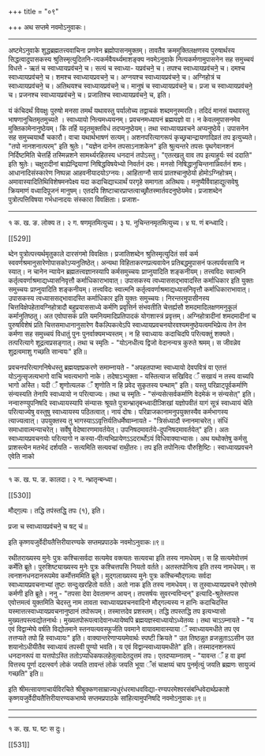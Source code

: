+++
title = "०९"

+++
अथ सप्तमे नवमोऽनुवाकः।
________________________

अष्टमेऽनुवाके शुद्धब्रह्मतत्त्ववाचिना प्रणवेन ब्रह्मोपासनमुक्तम्। तावतैव क्रममुक्तिलक्षणस्य पुरुषार्थस्य सिद्धत्वादुपासकस्य श्रुतिस्मृत्युदितनि-त्यकर्मवैयर्थ्यमाशङ्क्य नवमेऽनुवाके नित्यकर्मणामुपासनेन सह समुच्चयं विधत्ते -
ऋतं च स्वाध्यायप्रव॑चने॒ च। सत्यं च स्वाध्या-
यप्रव॑चने॒ च। तपश्च स्वाध्यायप्रव॑चने॒ च। दमश्च
स्वाध्यायप्रव॑चने॒ च। शमश्च स्वाध्यायप्रवचने॒
च। अग्नयश्च स्वाध्यायप्रव॑चने॒ च। अग्निहोत्रं च
स्वाध्यायप्रव॑चने॒ च। अतिथयश्च स्वाध्यायप्रव॑चने॒
च। मानुषं च स्वाध्यायप्रव॑चने॒ च। प्रजा च
स्वाध्यायप्रव॑चने॒ च। प्रजनश्च स्वाध्यायप्रव॑चने॒
च। प्रजातिश्च स्वाध्यायप्रव॑चने॒ च, इति।

यं कंचिदर्थं विवक्षुः पुरुषो मनसा तमर्थं यथावस्तु पर्यालोच्य तद्वाचकं शब्दमनुस्मरति। तदिदं मानसं यथावस्तु भाषणानुचितमृतमुच्यते । स्वाध्यायो नित्यमध्ययनम्। प्रवचनमध्यापनं ब्रह्मयज्ञो वा। न केवलमुपासनमेव मुक्तिकामेनानुष्ठेयम्। किं तर्हि यदृतमुक्तविधं तदप्यनुष्ठेयम्। तथा स्वाध्यायप्रवचने अप्यनुष्ठेये। उपासनेन सह समुच्चयार्थौ चकारौ। वाचा यथार्थभाषणं सत्यम्। अशनपरित्यागरूपं कृच्छ्रचान्द्रायणादिव्रतं तप इत्युच्यते। "तपो नानशनात्परम्" इति श्रुतेः। "यज्ञेन दानेन तपसाऽनाशकेन" इति श्रुत्यन्तरे तपसः पृथगेवानशनं निर्दिष्टमिति चेत्तर्हि तस्मिन्नशने सामर्थ्यरहितस्य धनदानं तपोऽस्तु। "एतत्खलु वाव तप इत्याहुर्यः स्वं ददाति" इति श्रुतेः। चक्षुरादीनां बाह्येन्द्रियाणां निषिद्धविषयेभ्यो निवर्तनं दमः। मनसो निषिद्धानुचिन्तनान्निवर्तनं शमः। आधानादिसंस्कारेण निष्पन्ना आहवनीयादयोऽग्नयः। आहिताग्नौ सायं प्रातश्चानुष्ठेयो होमोऽग्निहोत्रम्। अमावास्यादितिथिविशेषमनपेक्ष्य यदा कदाचिद्याच्ञार्थं परगृहे समागता अतिथयः। मनुष्यैर्विवाहाद्युत्सवेषु क्रियमाणं वध्वादिपूजनं मानुषम्। एतदपि शिष्टाचारप्राप्तत्वाच्छ्रौतस्मार्तवदनुष्ठेयमेव। प्रजाशब्देन पुत्रोत्पत्तिविषया गर्भधानादयः संस्कारा विवक्षिताः। प्रजाश-
________________________
१ क. ख. ङ. लोक्य त। २ ग. षणमृतमित्युच्य। ३ घ. नुचिन्तनमृतमित्युच्य।
४ घ. णं बन्ध्वादि।

[[529]]

ब्देन पुत्रोत्पत्त्यर्थमृतुकाले दारसंगमो विवक्षितः। प्रजातिशब्देन श्रुतिस्मृत्युदितं सर्व कर्म स्ववर्णश्रमानुसारेणोपासकोऽप्यनुतिष्ठेत्। अन्यथा विहिताकरणप्रत्यवायेन प्रतिबद्धमुपासनं फलपर्यवसायि न स्यात्। न चानेन न्यायेन ब्रह्मतत्त्वज्ञानस्यापि कर्मसमुच्चयः प्राप्नुयादिति शङ्कनीयम्। तत्त्वविदः स्वात्मनि कर्तृत्ववर्णाश्रमाद्यध्यासनिवृत्तौ कर्माधिकाराभावात्। उपासकस्य त्वध्याससद्भावादस्ति कर्माधिकार इति युक्तः समुच्चयः प्राप्नुयादिति शङ्कनीयम्। तत्त्वविदः स्वात्मनि कर्तृत्ववर्णाश्रमाद्यध्यासनिवृत्तौ कर्माधिकाराभावात्। उपासकस्य त्वध्याससद्भावादस्ति कर्माधिकार इति युक्तः समुच्चयः। निरन्तरमुपासीनस्य चित्तविक्षेपहेतावग्निहोत्रादौ बहुप्रयाससाध्ये कर्मणि प्रवृत्तिर्न संभवतीति चेत्तर्ह्यसौ शमदमादिलक्षणमनुकूलं कर्मानुतिष्ठतु। अत एवोपासकं प्रति यमनियमादिप्रतिपादकं योगशास्त्रं प्रवृत्तम्। अग्निहोत्रादीनां शमदमादीनां च पुरुषविशेषं प्रति चित्तसमाधानानुसारेण वैकल्पिकत्वेऽपि स्वाध्यायप्रवचनयोरवश्यमनुष्ठेयत्वमभिप्रेत्य तेन तेन कर्मणा सह समुच्चयं विधातुं पुनः पुनर्वाक्यमभ्यस्तम्। न हि स्वाध्यायः कदाचिदपि परित्यक्तुं शक्यते। तत्परित्यागे शूद्रत्वप्रसङ्गात्।
तथा च स्मृतिः -
"योऽनधीत्य द्विजो वेदानन्यत्र कुरुते श्रमम्।
स जीवन्नेव शुद्रत्वमाशु गच्छति सान्वयः" इति॥

प्रवचनपरित्यागनिषेधस्तु ब्रह्मयज्ञप्रकरणे समाम्नायते - "अपहतपाप्मा स्वाध्यायो देवपवित्रं वा एतत्तं योऽनुत्सृजत्यभागो वाचि भवत्यभागो नाके। तदेषाऽभ्युक्ता - यस्तित्याज सखिविद ँ सखायं न तस्य वाच्यपि भागो अस्ति। यदी ँ शृणोत्यलक ँ शृणोति न हि प्रवेद सुकृतस्य पन्थाम्" इति। यस्तु परिव्राट्पूर्वकर्माणि संन्यस्यति तेनापि स्वाध्यायो न परित्याज्यः। तथा च स्मृतिः - "संन्यसेत्सर्वकर्माणि वेदमेकं न संन्यसेत्" इति। नन्वारुण्युपनिषदि स्वाध्यायस्यापि संन्यासः श्रूयते पुत्रान्भ्रातृबन्ध्वादीञ्शिखां यज्ञोपवीतं यागं सूत्रं स्वाध्यायं चेति परित्याज्येषु वस्तुषु स्वाध्यायस्य पठितत्वात्। नायं दोषः। परिव्राजकानामनुपयुक्तस्यैव कर्मभागस्य त्याज्यत्वात्। उपयुक्तस्य तु भागस्याऽऽवृत्तिर्यतिधर्मेष्वाम्नायते - "त्रिसंध्यादौ स्नानमाचरेत्। संधिं समाधावात्मन्याचरेत्। सर्वेषु वेदेष्वारणमावर्तयेत्। उपनिषदमावर्तये-दुपनिषदमावर्तयेत्" इति। अतः स्वाध्यायप्रवचनयोः परित्यागो न कस्या-पीत्यभिप्रायेणऽऽदरार्थोऽयं विधिवाक्याभ्यासः।
अथ यथोक्तेषु कर्मसु प्राशस्त्येन मतभेदं दर्शयति -
सत्यमिति सत्यवचा॑ राथी॒तरः। तप इति तपोनित्यः
पौरुशि॒ष्टिः। स्वाध्यायप्रवचने एवेति नाको

________________________
१ क. ख. घ. ङ. कालदा। २ ग. न्भ्रातृन्बन्ध्वा।

[[530]]

मौद्ग॒ल्पः। तद्धि तप॑स्तद्धि॒ तपः (१), इति।

प्रजा च स्वाध्यायप्रव॑चने॒ च षट् च॑॥

इति कृष्णयजुर्वेदीयतैत्तिरीयारण्यके सप्तमप्रपाठके
नवमोऽनुवाकः॥९॥

रथीतराख्यस्य मुनेः पुत्रः कश्चित्सर्वदा सत्यमेव वक्त्यतः सत्यवचा इति तस्य नामधेयम्। स हि सत्यमेवोत्तमं कर्मेति ब्रूते। पुरुशिष्ट्याख्यस्य मुनेः पुत्रः कश्चित्तपसि नियतो वर्तते। अतस्तपोनित्य इति तस्य नामधेयम्। स त्वनशनधनदानरूपमेव कर्मोत्तममिति ब्रूते। मुद्गलाख्यस्य मुनेः पुत्रः कश्चिन्मौद्गल्यः सर्वदा स्वाध्यायप्रवचनाभ्यां तुष्टः सन्दुःखरहितो वर्तते। अतो नाक इति तस्य नामधेयम्। स तुस्वाध्यायप्रवचने एवोत्तमे कर्मणी इति ब्रूते। ननु - "तपसा देवा देवतामग्न आयन्। तपसर्षयः सुवरन्वविन्दन्" इत्यादि-श्रुतेस्तपस एवोत्तमत्वं युक्तमिति चेदस्तु नाम तावता स्वाध्यायप्रवचनवादिनो मौद्गल्यस्य न हानिः कदाचिदस्ति यस्मात्तत्स्वाध्यायप्रवचनानुष्ठानं तपोरूपम्। तस्मात्तदेव प्रशस्तम्। तद्धि तपस्तद्धि तप इत्यभ्यासो मुख्यतपस्त्वद्योतनार्थः। मुख्यतपोरूपत्वादेवानध्यायेष्वपि ब्रह्मयज्ञस्वाध्यायोऽध्येतव्यः। तथा चाऽऽम्नायते - "य एवं विद्वान्मेघे वर्षति विद्योतमाने स्तनयत्यवस्फूर्जति पवमाने वायावमावास्याया ँ स्वाध्यायमधीते तप एव तत्तप्यते तपो हि स्वाध्यायः" इति। वाक्यान्तरेणाप्ययमेवार्थः स्पष्टी क्रियते " उत तिष्ठन्नुत व्रजन्नुताऽऽसीन उत शयानोऽधीयीतैव स्वाध्यायं तपस्वी पुण्यो भवति। य एवं विद्वान्स्वाध्यायमधीते" इति। तस्मादनशनरूपं धनदानरूपं वा यत्तपोऽस्ति ततोऽप्यधिकफलहेतुत्वादेतदुत्तमं तपः। एतदप्याम्नातम् - "यावन्त ँ ह वा इमां वित्तस्य पूर्णा ददत्स्वर्ग लोकं जयति तावन्तं लोकं जयति भूया ँसं चाक्षय्यं चाप पुनर्मृत्युं जयति ब्रह्मणः सायुज्यं गच्छति" इति॥

इति श्रीमत्सायणाचार्यविरचिते श्रीबुक्कणसाम्राज्यधुरंधरमाधवविद्या-रण्यपरमेश्वरसंबन्धिवेदार्थप्रकाशे कृष्णयजुर्वेदीयतैत्तिरीयारण्यकभाष्ये सप्तमप्रपाठके सांहित्यामुपनिषदि नवमोऽनुवाकः॥९॥
________________________
________________________
१ क. ख. घ. ष्टः स दुः।

[[531]]
